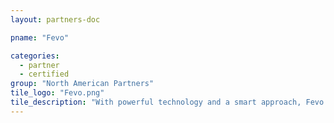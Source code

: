 ```yaml
---
layout: partners-doc

pname: "Fevo"

categories: 
  - partner
  - certified
group: "North American Partners"
tile_logo: "Fevo.png"
tile_description: "With powerful technology and a smart approach, Fevo is revolutionizing how groups attend live events through social selling."
---
```

